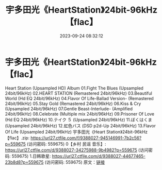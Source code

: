 ﻿---
title: 宇多田光《HeartStation》24bit-96kHz【flac】
date: 2023-09-24 08:32:12
categories: 外语音乐
tags: 外语音乐
---
# 宇多田光《HeartStation》24bit-96kHz【flac】

Heart Station (Upsampled HD) Album
01.Fight The Blues (Upsampled 24bit/96kHz)
02.HEART STATION (Remastered 24bit/96kHz)
03.Beautiful World (Hd EQ 24bit/96kHz)
04.Flavor Of Life-Ballad Version- (Remastered 24bit/96kHz)
05.Stay Gold (Remastered 24bit/96kHz)
06.Kiss & Cry (Upsampled 24bit/96kHz)
07.Gentle Beast-Interlude- (Amplified 24bit/96kHz)
08.Celebrate (Multiple mix 24bit/96kHz)
09.Prisoner Of Love (Hd EQ 24bit/96kHz)
10.テイク ５ (Upsampled 24bit/96kHz)
11.ぼくはくま (Upsampled 24bit/96kHz)
12.虹色バス (DSD p2d-Up 24bit/96kHz)
13.Flavor Of Life (Upsampled 24bit/96kHz)
宇多田光《Heart Station》24bit-96kHz【flac】.zip: https://url27.ctfile.com/f/9388027-945146991-7b2c56?p=559675
(访问密码: 559675)
0【乡村 民谣 音乐】: https://url27.ctfile.com/d/9388027-34275988-9b4982?p=559675
(访问密码: 559675)
1.日韩歌星: https://url27.ctfile.com/d/9388027-44677465-23b8d8?p=559675
(访问密码: 559675)
原文：[链接](https://blog.sina.com.cn/s/blog_1647c7e76010313im.html)